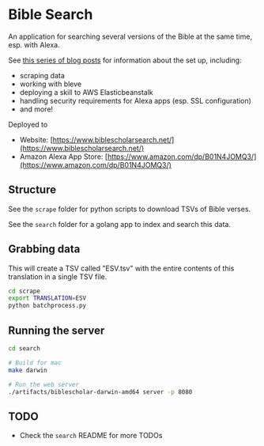 # Bible Search

An application for searching several versions of the Bible at the same time, esp. with Alexa.

See [this series of blog posts](http://turtlemonvh.github.io/tag/biblescholar.html) for information about the set up, including:

* scraping data
* working with bleve
* deploying a skill to AWS Elasticbeanstalk
* handling security requirements for Alexa apps (esp. SSL configuration)
* and more!

Deployed to

* Website: [https://www.biblescholarsearch.net/](https://www.biblescholarsearch.net/)
* Amazon Alexa App Store: [https://www.amazon.com/dp/B01N4JOMQ3/](https://www.amazon.com/dp/B01N4JOMQ3/)

## Structure

See the `scrape` folder for python scripts to download TSVs of Bible verses.

See the `search` folder for a golang app to index and search this data.

## Grabbing data

This will create a TSV called "ESV.tsv" with the entire contents of this translation in a single TSV file.

```bash
cd scrape
export TRANSLATION=ESV
python batchprocess.py
```

## Running the server

```bash
cd search

# Build for mac
make darwin

# Run the web server
./artifacts/biblescholar-darwin-amd64 server -p 8080
```

## TODO

* Check the `search` README for more TODOs

